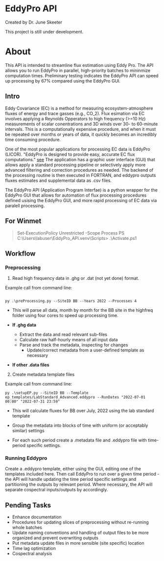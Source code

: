 # EddyPro API

Created by Dr. June Skeeter

This project is still under development.

# About

This API is intended to streamline flux estimation using Eddy Pro.  The API allows you to run EddyPro in parallel, high-priority batches to mininmize computation times.  Preliminary testing indicates the EddyPro API can speed up processing by 67% compared using the EddyPro GUI.

## Intro

Eddy Covariance (EC) is a method for measuring ecosystem-atmosphere fluxes of energy and trace gasses (e.g., CO_2).  Flux esimation via EC involves applying a Reynolds Opperators to high frequency (>=10 Hz) measurements of scalar conentrations and 3D winds over 30- to 60-minute intervals.  This is a computationally expensive procedure, and when it must be repeated over months or years of data, it quickly becomes an incredibly time consuming procedure.

One of the most popular applications for processing EC data is EddyPro (LICOR).  "EddyPro is designed to provide easy, accurate EC flux computations." [see](https://www.licor.com/env/support/EddyPro/topics/introduction.html#top)  The application has a graphic user interface (GUI) that allows apply a standard processing pipeline or selectively apply more advanced filtering and correction procedures as needed.  The backend of the processing routine is then executed in FORTRAN, and eddypro outputs fluxes estimates and supplemental data as .csv files.

The EddyPro API (Application Program Interfae) is a python wrapper for the EddyPro GUI that allows for automation of flux processing procedures defined usising the EddyPro GUI, and more rapid processing of EC data via paralell processing.

## For Winmet

> Set-ExecutionPolicy Unrestricted -Scope Process
> PS C:\Users\labuser\EddyPro_API\.venv\Scripts> .\Activate.ps1

## Workflow


### Preprocessing

1. Read high frequency data in .ghg or .dat (not yet done) format.

Example call from command line:

```

py .\preProcessing.py --SiteID BB --Years 2022 --Processes 4

```

* This will parse all data, month by month for the BB site in the highfreq folder using four cores to speed up processing time.

* **If .ghg data** 
    * Extract the data and read relevant sub-files
    * Calculate raw half-hourly means of all input data
    * Parse and track the metadata, inspecting for changes
        * Update/correct metadata from a user-defined template as necessary

* **If other .data files**

2. Create metadata template files


Example call from command line:

```
py .\setupEP.py --SiteID BB --Template ep_templates/LabStandard_Advanced.eddypro --RunDates "2022-07-01 00:00" "2022-07-31 23:59" 

```

* This will calculate fluxes for BB over July, 2022 using the lab standard template

* Group the metadata into blocks of time with uniform (or acceptably similar) settings
* For each such period create a .metadata file and .eddypro file with time-period specific settings.

### Running Eddypro

Create a .eddypro template, either using the GUI, editing one of the templates included here.  Then call EddyPro to run over a given time period - the API will handle updating the time period specific settings and partitioning the outputs by relevant period.  Where necessary, the API will separate cospectral inputs/outputs by accordingly.



## Pending Tasks

* Enhance documentation
* Procedures for updating slices of preprocessing without re-running whole batches
* Update naming conventions and handling of output files to be more organized and prevent overwriting outputs
* Put metadata update files in more sensible (site specific) location
* Time lag optimization
* Cospectral analysis